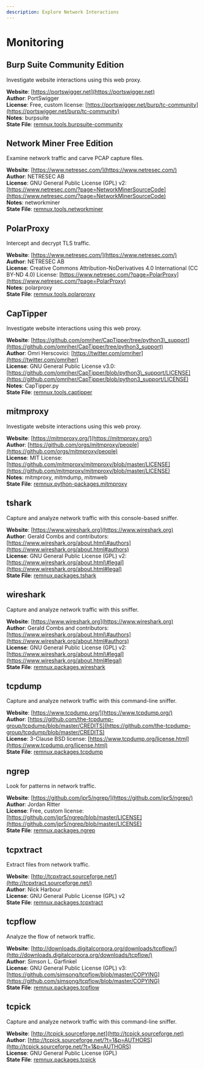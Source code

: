 ```yaml
---
description: Explore Network Interactions
---
```


# Monitoring

## Burp Suite Community Edition

Investigate website interactions using this web proxy.

**Website**: [https://portswigger.net](https://portswigger.net)  
**Author**: PortSwigger  
**License**: Free, custom license: [https://portswigger.net/burp/tc-community](https://portswigger.net/burp/tc-community)  
**Notes**: burpsuite  
**State File**: [remnux.tools.burpsuite-community](https://github.com/REMnux/salt-states/blob/master/./remnux/tools/burpsuite-community.sls)

## Network Miner Free Edition

Examine network traffic and carve PCAP capture files.

**Website**: [https://www.netresec.com/](https://www.netresec.com/)  
**Author**: NETRESEC AB  
**License**: GNU General Public License \(GPL\) v2: [https://www.netresec.com/?page=NetworkMinerSourceCode](https://www.netresec.com/?page=NetworkMinerSourceCode)  
**Notes**: networkminer  
**State File**: [remnux.tools.networkminer](https://github.com/REMnux/salt-states/blob/master/./remnux/tools/networkminer.sls)

## PolarProxy

Intercept and decrypt TLS traffic.

**Website**: [https://www.netresec.com/](https://www.netresec.com/)  
**Author**: NETRESEC AB  
**License**: Creative Commons Attribution-NoDerivatives 4.0 International \(CC BY-ND 4.0\) License: [https://www.netresec.com/?page=PolarProxy](https://www.netresec.com/?page=PolarProxy)  
**Notes**: polarproxy  
**State File**: [remnux.tools.polarproxy](https://github.com/REMnux/salt-states/edit/master/remnux/tools/polarproxy.sls)

## CapTipper

Investigate website interactions using this web proxy.

**Website**: [https://github.com/omriher/CapTipper/tree/python3\_support](https://github.com/omriher/CapTipper/tree/python3_support)  
**Author**: Omri Herscovici: [https://twitter.com/omriher](https://twitter.com/omriher)  
**License**: GNU General Public License v3.0: [https://github.com/omriher/CapTipper/blob/python3\_support/LICENSE](https://github.com/omriher/CapTipper/blob/python3_support/LICENSE)  
**Notes**: CapTipper.py  
**State File**: [remnux.tools.captipper](https://github.com/REMnux/salt-states/blob/master/remnux/tools/captipper.sls)

## mitmproxy

Investigate website interactions using this web proxy.

**Website**: [https://mitmproxy.org/](https://mitmproxy.org/)  
**Author**: [https://github.com/orgs/mitmproxy/people](https://github.com/orgs/mitmproxy/people)  
**License**: MIT License: [https://github.com/mitmproxy/mitmproxy/blob/master/LICENSE](https://github.com/mitmproxy/mitmproxy/blob/master/LICENSE)  
**Notes**: mitmproxy, mitmdump, mitmweb  
**State File**: [remnux.python-packages.mitmproxy](https://github.com/REMnux/salt-states/blob/master/./remnux/python-packages/mitmproxy.sls)

## tshark

Capture and analyze network traffic with this console-based sniffer.

**Website**: [https://www.wireshark.org](https://www.wireshark.org)  
**Author**: Gerald Combs and contributors: [https://www.wireshark.org/about.html\#authors](https://www.wireshark.org/about.html#authors)  
**License**: GNU General Public License \(GPL\) v2: [https://www.wireshark.org/about.html\#legal](https://www.wireshark.org/about.html#legal)  
**State File**: [remnux.packages.tshark](https://github.com/REMnux/salt-states/blob/master/./remnux/packages/tshark.sls)

## wireshark

Capture and analyze network traffic with this sniffer.

**Website**: [https://www.wireshark.org](https://www.wireshark.org)  
**Author**: Gerald Combs and contributors: [https://www.wireshark.org/about.html\#authors](https://www.wireshark.org/about.html#authors)  
**License**: GNU General Public License \(GPL\) v2: [https://www.wireshark.org/about.html\#legal](https://www.wireshark.org/about.html#legal)  
**State File**: [remnux.packages.wireshark](https://github.com/REMnux/salt-states/blob/master/./remnux/packages/wireshark.sls)

## tcpdump

Capture and analyze network traffic with this command-line sniffer.

**Website**: [https://www.tcpdump.org/](https://www.tcpdump.org/)  
**Author**: [https://github.com/the-tcpdump-group/tcpdump/blob/master/CREDITS](https://github.com/the-tcpdump-group/tcpdump/blob/master/CREDITS)  
**License**: 3-Clause BSD license: [https://www.tcpdump.org/license.html](https://www.tcpdump.org/license.html)  
**State File**: [remnux.packages.tcpdump](https://github.com/REMnux/salt-states/blob/master/./remnux/packages/tcpdump.sls)

## ngrep

Look for patterns in network traffic.

**Website**: [https://github.com/jpr5/ngrep/](https://github.com/jpr5/ngrep/)  
**Author**: Jordan Ritter  
**License**: Free, custom license: [https://github.com/jpr5/ngrep/blob/master/LICENSE](https://github.com/jpr5/ngrep/blob/master/LICENSE)  
**State File**: [remnux.packages.ngrep](https://github.com/REMnux/salt-states/blob/master/./remnux/packages/ngrep.sls)

## tcpxtract

Extract files from network traffic.

**Website**: [http://tcpxtract.sourceforge.net/](http://tcpxtract.sourceforge.net/)  
**Author**: Nick Harbour  
**License**: GNU General Public License \(GPL\) v2  
**State File**: [remnux.packages.tcpxtract](https://github.com/REMnux/salt-states/blob/master/./remnux/packages/tcpxtract.sls)

## tcpflow

Analyze the flow of network traffic.

**Website**: [http://downloads.digitalcorpora.org/downloads/tcpflow/](http://downloads.digitalcorpora.org/downloads/tcpflow/)  
**Author**: Simson L. Garfinkel  
**License**: GNU General Public License \(GPL\) v3: [https://github.com/simsong/tcpflow/blob/master/COPYING](https://github.com/simsong/tcpflow/blob/master/COPYING)  
**State File**: [remnux.packages.tcpflow](https://github.com/REMnux/salt-states/blob/master/./remnux/packages/tcpflow.sls)

## tcpick

Capture and analyze network traffic with this command-line sniffer.

**Website**: [http://tcpick.sourceforge.net](http://tcpick.sourceforge.net)  
**Author**: [http://tcpick.sourceforge.net/?t=1&p=AUTHORS](http://tcpick.sourceforge.net/?t=1&p=AUTHORS)  
**License**: GNU General Public License \(GPL\)  
**State File**: [remnux.packages.tcpick](https://github.com/REMnux/salt-states/blob/master/./remnux/packages/tcpick.sls)

